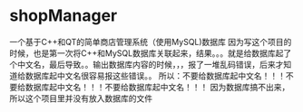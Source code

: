 # shopManager
一个基于C++和QT的简单商店管理系统（使用MySQL)数据库
因为写这个项目的时候，也是第一次将C++和MySQL数据库关联起来，结果。。。就是给数据库起了个中文名，最后导致。。输出数据库内容的时候，，，报了一堆乱码错误，后来才知道给数据库起中文名很容易报这些错误。。
所以：不要给数据库起中文名！！！不要给数据库起中文名！！！不要给数据库起中文名！！！
因为数据库搞不出来，所以这个项目里并没有放入数据库的文件
